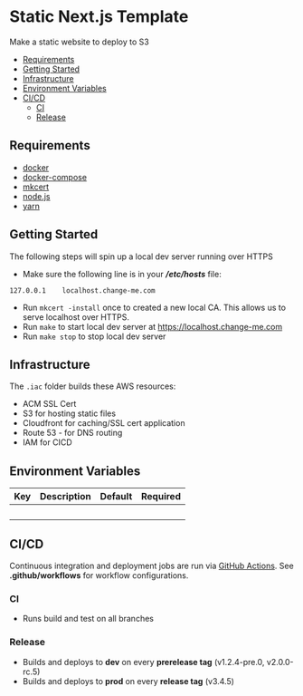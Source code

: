 # Static Next.js Template

Make a static website to deploy to S3

- [Requirements](#requirements)
- [Getting Started](#getting-started)
- [Infrastructure](#infrastructure)
- [Environment Variables](#environment-variables)
- [CI/CD](#cicd)
  - [CI](#ci)
  - [Release](#release)

## Requirements

- [docker](https://docs.docker.com/install/)
- [docker-compose](https://docs.docker.com/compose/install/)
- [mkcert](https://github.com/FiloSottile/mkcert)
- [node.js](https://nodejs.org/en/)
- [yarn](https://yarnpkg.com/en/docs/install)

## Getting Started

The following steps will spin up a local dev server running over HTTPS

- Make sure the following line is in your **_/etc/hosts_** file:

```
127.0.0.1    localhost.change-me.com
```

- Run `mkcert -install` once to created a new local CA. This allows us to serve localhost over HTTPS.
- Run `make` to start local dev server at https://localhost.change-me.com
- Run `make stop` to stop local dev server

## Infrastructure

The `.iac` folder builds these AWS resources:

- ACM SSL Cert
- S3 for hosting static files
- Cloudfront for caching/SSL cert application
- Route 53 - for DNS routing
- IAM for CICD

## Environment Variables

| Key | Description | Default | Required |
| --- | ----------- | :-----: | :------: |
|     |             |         |          |

## CI/CD

Continuous integration and deployment jobs are run via [GitHub Actions](https://github.com/features/actions).
See **.github/workflows** for workflow configurations.

### CI

- Runs build and test on all branches

### Release

- Builds and deploys to **dev** on every **prerelease tag** (v1.2.4-pre.0, v2.0.0-rc.5)
- Builds and deploys to **prod** on every **release tag** (v3.4.5)
